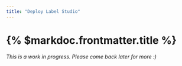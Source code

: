 ```yaml
---
title: "Deploy Label Studio"
---
```


# {% $markdoc.frontmatter.title %}

_This is a work in progress. Please come back later for more :)_
